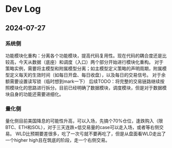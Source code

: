 # Dev Log

## 2024-07-27

### 系统侧
功能模块化重构：分离各个功能模块，提高代码复用性。现在代码的耦合度还是比较高，今天从数据（底座）和调度（入口）两个部分开始进行模块化重构。
对于策略实例，需要将主模型和附属模型分离；如主模型定义策略的声明周期，附属模型定义每天的生效时间（如每日开盘、每日收盘），以及每日的交易信号。
对于余额需要设置读写锁（临时想到mark一下）
后续TODO：将完整的交易链路继续按照模块化的思路进行拆分。目前已经明确了数据模块，调度模块，但是对于数据模块自身的功能还需要进细化。

### 量化侧
量化侧目前美国降息的可能性升高，可以入场，先搞个70%仓位，逢跌购入（限BTC、ETH和SOL），对于三天连跌+低交易量的case可以走入场，或者等右侧交易。
WLD比预期要差很多，吃了一次亏就不要再吃了，但是从盘面看WLD走出了一个higher high且在筑底的阶段，走一个右侧交易。
